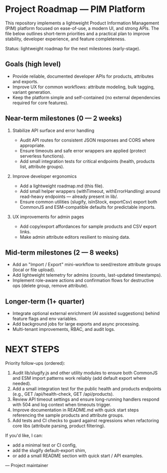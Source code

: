 # Project Roadmap — PIM Platform

This repository implements a lightweight Product Information Management (PIM) platform focused on ease-of-use, a modern UI, and strong APIs. The file below outlines short-term priorities and a practical plan to improve stability, developer experience, and feature completeness.

Status: lightweight roadmap for the next milestones (early-stage).

## Goals (high level)
- Provide reliable, documented developer APIs for products, attributes and exports.
- Improve UX for common workflows: attribute modeling, bulk tagging, variant generation.
- Keep the platform simple and self-contained (no external dependencies required for core features).

## Near-term milestones (0 — 2 weeks)

1) Stabilize API surface and error handling
   - Audit API routes for consistent JSON responses and CORS where appropriate.
   - Ensure timeouts and safe error wrappers are applied (protect serverless functions).
   - Add small integration tests for critical endpoints (health, products list, attribute groups).

2) Improve developer ergonomics
   - Add a lightweight roadmap.md (this file).
   - Add small helper wrappers (withTimeout, withErrorHandling) around read-heavy endpoints — already present in lib/.
   - Ensure common utilities (slugify, isInStock, exportCsv) export both CommonJS and ESM-compatible defaults for predictable imports.

3) UX improvements for admin pages
   - Add copy/export affordances for sample products and CSV export links.
   - Make admin attribute editors resilient to missing data.

## Mid-term milestones (2 — 8 weeks)
- Add an "Import / Export" mini-workflow to seed/restore attribute groups (local or file upload).
- Add lightweight telemetry for admins (counts, last-updated timestamps).
- Implement role-aware actions and confirmation flows for destructive ops (delete group, remove attribute).

## Longer-term (1+ quarter)
- Integrate optional external enrichment (AI assisted suggestions) behind feature flags and env variables.
- Add background jobs for large exports and async processing.
- Multi-tenant improvements, RBAC, and audit logs.

# NEXT STEPS

Priority follow-ups (ordered):

1. Audit lib/slugify.js and other utility modules to ensure both CommonJS and ESM import patterns work reliably (add default export where needed).
2. Add a small integration test for the public health and products endpoints (e.g., GET /api/health-check, GET /api/products).
3. Review API timeout settings and ensure long-running handlers respond with 504 and log context when timeouts trigger.
4. Improve documentation in README.md with quick start steps referencing the sample products and attribute groups.
5. Add tests and CI checks to guard against regressions when refactoring core libs (attribute parsing, product filtering).

If you'd like, I can:
- add a minimal test or CI config,
- add the slugify default-export shim,
- or add a small README section with quick start / API examples.

— Project maintainer
